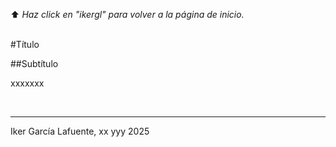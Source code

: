 ⬆️ _Haz click en "ikergl" para volver a la página de inicio._ <br><br>

#Título

##Subtítulo

xxxxxxx

<br>

___
Iker García Lafuente, xx yyy 2025

